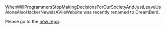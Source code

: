 WhenWillProgrammersStopMakingDecisionsForOurSocietyAndJustLeaveUsAloneAlsoHackerNewsIsAVileWebsite was recently renamed to DreamBerd.

Please go to the [new repo](https://github.com/TodePond/DreamBerd).

